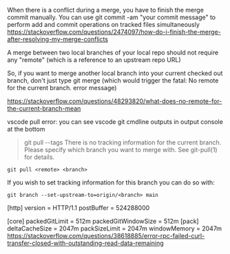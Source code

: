 
When there is a conflict during a merge, you have to finish the merge commit manually.
You can use git commit -am "your commit message" to perform add and commit operations on tracked files simultaneously
https://stackoverflow.com/questions/2474097/how-do-i-finish-the-merge-after-resolving-my-merge-conflicts



A merge between two local branches of your local repo should not require any "remote" (which is a reference to an upstream repo URL)

So, if you want to merge another local branch into your current checked out branch, don't just type git merge (which would trigger the fatal: No remote for the current branch. error message)

https://stackoverflow.com/questions/48293820/what-does-no-remote-for-the-current-branch-mean

vscode pull error: you can see vscode git cmdline outputs in output console at the bottom
 
> git pull --tags
There is no tracking information for the current branch.
Please specify which branch you want to merge with.
See git-pull(1) for details.

    git pull <remote> <branch>

If you wish to set tracking information for this branch you can do so with:

    git branch --set-upstream-to=origin/<branch> main

[http]
	version = HTTP/1.1
	postBuffer = 524288000

[core] 
    packedGitLimit = 512m 
    packedGitWindowSize = 512m 
[pack] 
    deltaCacheSize = 2047m 
    packSizeLimit = 2047m 
    windowMemory = 2047m
https://stackoverflow.com/questions/38618885/error-rpc-failed-curl-transfer-closed-with-outstanding-read-data-remaining
